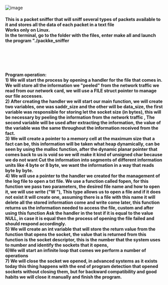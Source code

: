 ![image](https://user-images.githubusercontent.com/75273945/136714299-46e79596-24e0-4fcf-a864-ee8bf86faf6b.png)

<h4>This is a packet sniffer that will sniff several types of packets available to it and stores all the data of each packet in a text file
 <br>
Works only on Linux. 
 <br>
In the terminal, go to the folder with the files, enter make all and launch the program  "./packke_sniffer<h1>
 <br>
<h4>Program operation: <br>
1) We will start the process by opening a handler for the file that comes in. We will store all the information we "peeled" from the network traffic we read from our network card, we will use a FILE struct pointer to manage our file accesses.
 <br>
2) After creating the handler we will start our main function, we will create two variables, one was saddr_size and the other will be data_size, the first variable was responsible for storing let the socket size (in bytes), this will be necessary by peeling the information from the network traffic , The second variable will be used after extracting the information, the value of the variable was the same throughout the information received from the fact.
 <br>
3) We will create a pointer to a memory cell at the maximum size that a fact can be, this information will be taken what heap dynamically, can be seen by using the malloc function, after the dynamic planar pointer that comes back to us is void so we will make it kind of unsigned char because we do not want Cut the information into segments of different information units like 4 byte or 8 byte, we want the information in a way that reads byte by byte.
 <br>
4) We will use a pointer to the handler we created for the management of the log file to open a txt file. We use a function called fopen, for this function we pass two parameters, the desired file name and how to open it, we will use write ("W "), This type allows us to open a file and if it does not exist it will create one, assuming there is a file with this name it will delete all the stored information come and write come later, this function returns us the information needed to access the file, custom and after using this function Ask the handler in the test if it is equal to the value NULL, in case it is equal then the process of opening the file failed and should respond accordingly.
 <br>
5) We will create an int variable that will store the return value from the function that opens the socket, the value that is returned from this function is the socket descriptor, this is the number that the system uses to number and identify the sockets that it opens,
 <br>
6)We will start an infinite loop that comes we perform a number of operations
  <br>
7) We will close the socket we opened, in advanced systems as it exists today this thing happens with the end of program detection that opened sockets without closing them, but for backward compatibility and good habits we will close it manually and finish the program. 
 <br> 
 
 <h4>
